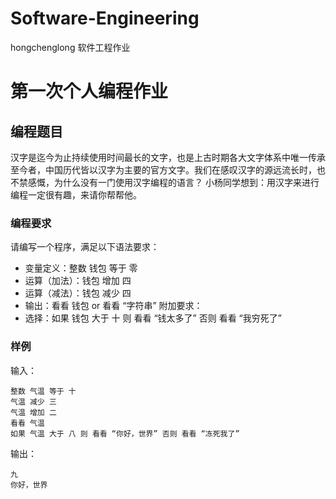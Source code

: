 # Software-Engineering
hongchenglong 软件工程作业

# 第一次个人编程作业

## 编程题目
汉字是迄今为止持续使用时间最长的文字，也是上古时期各大文字体系中唯一传承至今者，中国历代皆以汉字为主要的官方文字。我们在感叹汉字的源远流长时，也不禁感慨，为什么没有一门使用汉字编程的语言？
小杨同学想到：用汉字来进行编程一定很有趣，来请你帮帮他。

### 编程要求
请编写一个程序，满足以下语法要求：

- 变量定义：整数 钱包 等于 零
- 运算（加法）：钱包 增加 四
- 运算（减法）：钱包 减少 四
- 输出：看看 钱包 or 看看 “字符串”
附加要求：
- 选择：如果 钱包 大于 十 则 看看 “钱太多了” 否则 看看 “我穷死了”

### 样例
输入：
```
整数 气温 等于 十
气温 减少 三
气温 增加 二
看看 气温
如果 气温 大于 八 则 看看 “你好，世界” 否则 看看 “冻死我了”
```

输出：
```
九
你好，世界
```
